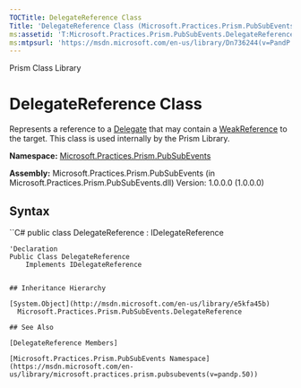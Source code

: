 ```yaml
---
TOCTitle: DelegateReference Class
Title: 'DelegateReference Class (Microsoft.Practices.Prism.PubSubEvents)'
ms:assetid: 'T:Microsoft.Practices.Prism.PubSubEvents.DelegateReference'
ms:mtpsurl: 'https://msdn.microsoft.com/en-us/library/Dn736244(v=PandP.50)'
---
```


Prism Class Library

# DelegateReference Class

Represents a reference to a [Delegate](http://msdn2.microsoft.com/en-us/library/y22acf51) that may contain a [WeakReference](http://msdn2.microsoft.com/en-us/library/hbh8w2zd) to the target. This class is used internally by the Prism Library.

**Namespace:** [Microsoft.Practices.Prism.PubSubEvents](https://msdn.microsoft.com/en-us/library/microsoft.practices.prism.pubsubevents(v=pandp.50))

**Assembly:** Microsoft.Practices.Prism.PubSubEvents (in Microsoft.Practices.Prism.PubSubEvents.dll) Version: 1.0.0.0 (1.0.0.0)

## Syntax

``C#
public class DelegateReference : IDelegateReference

```VB
'Declaration
Public Class DelegateReference
	Implements IDelegateReference
  

## Inheritance Hierarchy

[System.Object](http://msdn.microsoft.com/en-us/library/e5kfa45b)
  Microsoft.Practices.Prism.PubSubEvents.DelegateReference

## See Also

[DelegateReference Members]

[Microsoft.Practices.Prism.PubSubEvents Namespace](https://msdn.microsoft.com/en-us/library/microsoft.practices.prism.pubsubevents(v=pandp.50))
